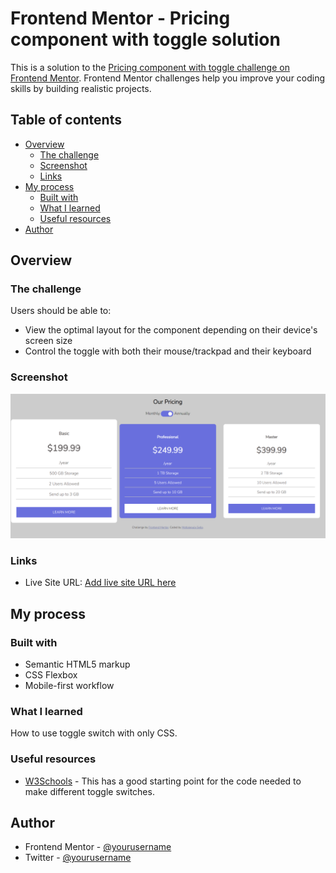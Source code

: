 # Frontend Mentor - Pricing component with toggle solution

This is a solution to the [Pricing component with toggle challenge on Frontend Mentor](https://www.frontendmentor.io/challenges/pricing-component-with-toggle-8vPwRMIC). Frontend Mentor challenges help you improve your coding skills by building realistic projects.

## Table of contents

- [Overview](#overview)
  - [The challenge](#the-challenge)
  - [Screenshot](#screenshot)
  - [Links](#links)
- [My process](#my-process)
  - [Built with](#built-with)
  - [What I learned](#what-i-learned)
  - [Useful resources](#useful-resources)
- [Author](#author)

## Overview

### The challenge

Users should be able to:

- View the optimal layout for the component depending on their device's screen size
- Control the toggle with both their mouse/trackpad and their keyboard

### Screenshot

![Screenshot](./images/2023-10-22%2018_26_26-Frontend%20Mentor%20_%20[Challenge%20Name%20Here].png)

### Links

- Live Site URL: [Add live site URL here](https://pricing-component-with-toggle-master)

## My process

### Built with

- Semantic HTML5 markup
- CSS Flexbox
- Mobile-first workflow

### What I learned

How to use toggle switch with only CSS.

### Useful resources

- [W3Schools](https://www.w3schools.com) - This has a good starting point for the code needed to make different toggle switches.

## Author

- Frontend Mentor - [@yourusername](https://www.frontendmentor.io/profile/Motlakz)
- Twitter - [@yourusername](https://www.twitter.com/MotlalepulaSel6)

